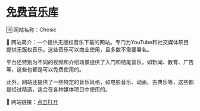 # [免费音乐库](https://github.com/myogg/meek/issues/47)

🆔  网站名称：Chosic

📁  网站简介：一个提供无版权音乐下载的网站。专门为YouTube和社交媒体项目提供无版权音乐。这些音乐可以商业使用，且多数不需要署名。

平台还特别为不同的视频和介绍场景提供了入门和结尾音乐，如新闻、教育、广告等，这些也都是可以免费使用的。

此外，网站还提供了一些特定的音乐风格，如电影音乐、动画、古典乐等，这些都是经过精选，适合在各种媒体项目中使用的。

🔗 网站链接：[点击打开](https://www.chosic.com/free-music/all/)

